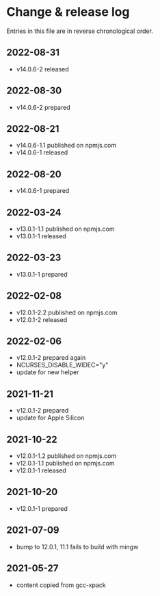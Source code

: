 # Change & release log

Entries in this file are in reverse chronological order.

## 2022-08-31

- v14.0.6-2 released

## 2022-08-30

- v14.0.6-2 prepared

## 2022-08-21

- v14.0.6-1.1 published on npmjs.com
- v14.0.6-1 released

## 2022-08-20

- v14.0.6-1 prepared

## 2022-03-24

- v13.0.1-1.1 published on npmjs.com
- v13.0.1-1 released

## 2022-03-23

- v13.0.1-1 prepared

## 2022-02-08

- v12.0.1-2.2 published on npmjs.com
- v12.0.1-2 released

## 2022-02-06

- v12.0.1-2 prepared again
- NCURSES_DISABLE_WIDEC="y"
- update for new helper

## 2021-11-21

- v12.0.1-2 prepared
- update for Apple Silicon

## 2021-10-22

- v12.0.1-1.2 published on npmjs.com
- v12.0.1-1.1 published on npmjs.com
- v12.0.1-1 released

## 2021-10-20

- v12.0.1-1 prepared

## 2021-07-09

- bump to 12.0.1, 11.1 fails to build with mingw

## 2021-05-27

- content copied from gcc-xpack

